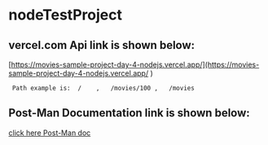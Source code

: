 # nodeTestProject

## vercel.com Api link is shown below:
 
[https://movies-sample-project-day-4-nodejs.vercel.app/](https://movies-sample-project-day-4-nodejs.vercel.app/ )
     
     Path example is:  /    ,   /movies/100 ,   /movies  
  
## Post-Man Documentation link is shown below:

  [click here Post-Man doc](https://documenter.getpostman.com/view/24927116/2s8ZDSdR3o)
